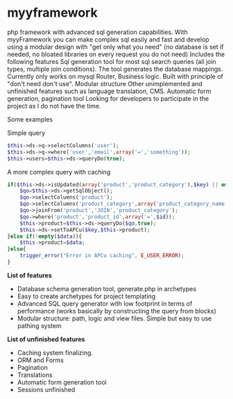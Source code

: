 # myyframework
php framework with advanced sql generation capabilities. With myyFramework you can make complex sql easily and fast and develop using a modular design with "get only what you need" (no database is set if needed, no bloated libraries on every request you do not need)
Includes the following features
Sql generation tool for most sql search queries (all join types, multiple join conditions). The tool generates the database mappings. Currently only works on mysql
Router, Business logic. Built with principle of "don't need don't use". Modular structure
Other unimplemented and unfinished features such as language translation, CMS. Automatic form generation, pagination tool
Looking for developers to participate in the project as I do not have the time.

Some examples

Simple query
```php
$this->ds->q->selectColumns('user');
$this->ds->q->where('user','email',array('=','something'));
$this->users=$this->ds->queryDo(true);
```
A more complex query with caching 
```php
if($this->ds->isUpdated(array('product','product_category'),$key) || empty($data)){
	$qo=$this->ds->getSqlObject();
	$qo->selectColumns('product');
	$qo->selectColumns('product_category',array('product_category_name'));
	$qo->joinFrom('product','JOIN','product_category');
	$qo->where('product','product_id',array('=',$id));
	$this->product=$this->ds->queryDo($qo,true);
	$this->ds->setToAPCu($key,$this->product);
}else if(!empty($data)){
	$this->product=$data;	
}else{
	trigger_error("Error in APCu caching", E_USER_ERROR);
}
```
**List of features**

- Database schema generation tool, generate.php in archetypes
- Easy to create archetypes for project templating
- Advanced SQL query generator with low footprint in terms of performance (works basically by constructing the query from blocks)
- Modular structure: path, logic and view files. Simple but easy to use pathing system

**List of unfinished features**
- Caching system finalizing. 
- ORM and Forms
- Pagination
- Translations
- Automatic form generation tool
- Sessions unfinished


